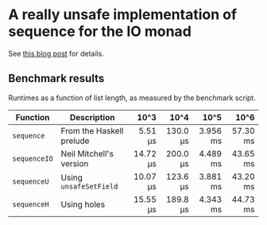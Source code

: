 A really unsafe implementation of sequence for the IO monad
=============

See [this blog post](http://twanvl.nl/blog/haskell/unsafe-sequence) for details.

Benchmark results
-----------------

Runtimes as a function of list length, as measured by the benchmark script.

| Function     | Description              | 10^3     | 10^4     | 10^5     | 10^6     |
|--------------|--------------------------|---------:|---------:|---------:|---------:|
| `sequence`   | From the Haskell prelude |  5.51 μs | 130.0 μs | 3.956 ms | 57.30 ms |
| `sequenceIO` | Neil Mitchell's version  | 14.72 μs | 200.0 μs | 4.489 ms | 43.65 ms |
| `sequenceU`  | Using `unsafeSetField`   | 10.07 μs | 123.6 μs | 3.881 ms | 43.20 ms |
| `sequenceH`  | Using holes              | 15.55 μs | 189.8 μs | 4.343 ms | 44.73 ms |

